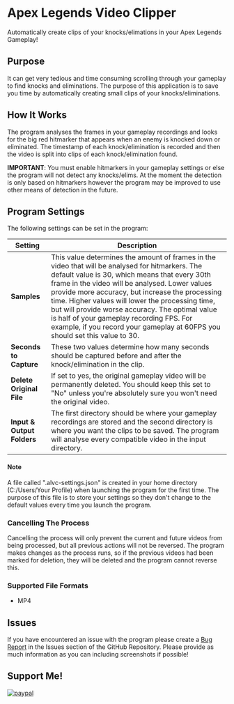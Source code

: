 # Apex Legends Video Clipper
Automatically create clips of your knocks/elimations in your Apex Legends Gameplay!

## Purpose
It can get very tedious and time consuming scrolling through your gameplay to find knocks and eliminations. The purpose of this application is to save you time by automatically creating small clips of your knocks/eliminations.

## How It Works
The program analyses the frames in your gameplay recordings and looks for the big red hitmarker that appears when an enemy is knocked down or eliminated. The timestamp of each knock/elimination is recorded and then the video is split into clips of each knock/elimination found. 

**IMPORTANT**: You must enable hitmarkers in your gameplay settings or else the program will not detect any knocks/elims. At the moment the detection is only based on hitmarkers however the program may be improved to use other means of detection in the future.

## Program Settings
The following settings can be set in the program:

| Setting | Description |
|----------------|-------------|
|**Samples**|This value determines the amount of frames in the video that will be analysed for hitmarkers. The default value is 30, which means that every 30th frame in the video will be analysed. Lower values provide more accuracy, but increase the processing time. Higher values will lower the processing time, but will provide worse accuracy. The optimal value is half of your gameplay recording FPS. For example, if you record your gameplay at 60FPS you should set this value to 30.|
|**Seconds to Capture**|These two values determine how many seconds should be captured before and after the knock/elimination in the clip.|
|**Delete Original File**|If set to yes, the original gameplay video will be permanently deleted. You should keep this set to "No" unless you're absolutely sure you won't need the original video.|
|**Input & Output Folders**|The first directory should be where your gameplay recordings are stored and the second directory is where you want the clips to be saved. The program will analyse every compatible video in the input directory.|

#### Note
A file called ".alvc-settings.json" is created in your home directory (C:/Users/Your Profile) when launching the program for the first time. The purpose of this file is to store your settings so they don't change to the default values every time you launch the program.

### Cancelling The Process
Cancelling the process will only prevent the current and future videos from being processed, but all previous actions will not be reversed. The program makes changes as the process runs, so if the previous videos had been marked for deletion, they will be deleted and the program cannot reverse this.

### Supported File Formats
- MP4

## Issues
If you have encountered an issue with the program please create a [Bug Report](https://github.com/arhamqureshi/ALVC/issues/new/choose) in the Issues section of the GitHub Repository. Please provide as much information as you can including screenshots if possible!

## Support Me!
[![paypal](https://www.paypalobjects.com/en_US/i/btn/btn_donateCC_LG.gif)](https://www.paypal.com/cgi-bin/webscr?cmd=_donations&business=WALNKNVGR4L8S&currency_code=AUD)

